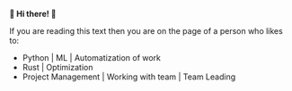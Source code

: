 **🌟 Hi there! 👋**

If you are reading this text then you are on the page of a person who likes to:
* Python | ML | Automatization of work
* Rust | Optimization
* Project Management | Working with team | Team Leading

